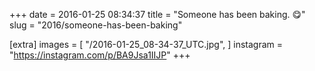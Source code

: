 +++
date = 2016-01-25 08:34:37
title = "Someone has been baking. 😋"
slug = "2016/someone-has-been-baking"

[extra]
images = [
    "/2016-01-25_08-34-37_UTC.jpg",
]
instagram = "https://instagram.com/p/BA9Jsa1IIJP"
+++

